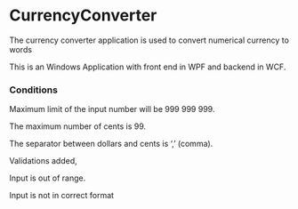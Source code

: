 # CurrencyConverter
The currency converter application is used to convert numerical currency to words

This is an Windows Application with front end in WPF and backend in WCF.

### Conditions
Maximum limit of the input number will be 999 999 999.

The maximum number of cents is 99.

The separator between dollars and cents is ‘,’ (comma).

Validations added,

Input is out of range.

Input is not in correct format
